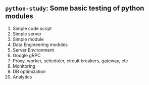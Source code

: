 ## `python-study`: Some basic testing of python modules
1. Simple code script
2. Simple server
3. Simple module
4. Data Engineering modules
5. Server Environment
6. Google gRPC
7. Proxy, worker, scheduler, circuit breakers, gateway, etc
8. Monitoring
9. DB optimization
10. Analytics
